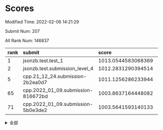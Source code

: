 # Scores

Modified Time: 2022-02-06 14:21:29

Submit Num: 207

All Rank Num: 146837

| rank |               submit               |       score        |       sigma        | pk_num |
| :--- | :--------------------------------- | :----------------- | :----------------- | :----- |
| 1    | jsonzb.test.test_1                 | 1013.0544583068369 | 0.8002993352393267 | 2845   |
| 2    | jsonzb.test.submission_level_4     | 1012.2831290394514 | 0.7877183563425487 | 2843   |
| 5    | cpp.21_12_24.submission-2b2ea0d7   | 1011.1256286233944 | 0.7589193394571255 | 2841   |
| 65   | cpp.2022_01_09.submission-816672bd | 1003.8637164448082 | 0.7035322563890364 | 2840   |
| 71   | cpp.2022_01_09.submission-5b0e3de2 | 1003.5641593140133 | 0.7192790168001034 | 2837   |


<details>
<summary>全部</summary>

| rank |                 submit                 |       score        |       sigma        | pk_num |
| :--- | :------------------------------------- | :----------------- | :----------------- | :----- |
| 1    | jsonzb.test.test_1                     | 1013.0544583068369 | 0.8002993352393267 | 2845   |
| 2    | jsonzb.test.submission_level_4         | 1012.2831290394514 | 0.7877183563425487 | 2843   |
| 3    | gobigger.level_3.submission_level_3_13 | 1011.7190586029152 | 0.7930323354830677 | 2832   |
| 4    | gobigger.level_3.submission_level_3_8  | 1011.6361786914398 | 0.776074074469016  | 2836   |
| 5    | cpp.21_12_24.submission-2b2ea0d7       | 1011.1256286233944 | 0.7589193394571255 | 2841   |
| 6    | gobigger.level_3.submission_level_3_35 | 1010.9366639492288 | 0.7527635139455263 | 2838   |
| 7    | gobigger.level_3.submission_level_3_6  | 1010.9083033339899 | 0.7707620896318266 | 2835   |
| 8    | gobigger.level_3.submission_level_3_25 | 1010.7452392470481 | 0.7705842854413829 | 2843   |
| 9    | gobigger.level_3.submission_level_3_45 | 1010.6995931816398 | 0.7758060071180171 | 2833   |
| 10   | gobigger.level_3.submission_level_3_2  | 1010.6096221765736 | 0.746384623362182  | 2838   |
| 11   | gobigger.level_3.submission_level_3_30 | 1010.6036800933275 | 0.7649325457014049 | 2842   |
| 12   | gobigger.level_3.submission_level_3_5  | 1010.5895956866834 | 0.7772095106599578 | 2839   |
| 13   | gobigger.level_3.submission_level_3_37 | 1010.5504978012285 | 0.7570661563709616 | 2839   |
| 14   | gobigger.level_3.submission_level_3_19 | 1010.4554947412353 | 0.757458875556372  | 2839   |
| 15   | gobigger.level_3.submission_level_3_46 | 1010.4365964387085 | 0.7617795811745511 | 2838   |
| 16   | gobigger.level_3.submission_level_3_38 | 1010.4219988909099 | 0.7645366540707638 | 2837   |
| 17   | gobigger.level_3.submission_level_3_40 | 1010.4143286336471 | 0.7638489566108908 | 2839   |
| 18   | gobigger.level_3.submission_level_3_49 | 1010.2502042282    | 0.7690999684319105 | 2836   |
| 19   | gobigger.level_3.submission_level_3_22 | 1010.2260413924907 | 0.7488982347453725 | 2836   |
| 20   | gobigger.level_3.submission_level_3_7  | 1010.2148099416121 | 0.763166785397455  | 2839   |
| 21   | gobigger.level_3.submission_level_3_29 | 1010.1558703129544 | 0.771906639721138  | 2835   |
| 22   | gobigger.level_3.submission_level_3_36 | 1010.133119757831  | 0.7859091517626783 | 2841   |
| 23   | gobigger.level_3.submission_level_3_1  | 1010.0458052666577 | 0.7356708801511755 | 2824   |
| 24   | gobigger.level_3.submission_level_3_44 | 1010.0163880814404 | 0.7479459750444095 | 2840   |
| 25   | gobigger.level_3.submission_level_3_48 | 1009.9602084889689 | 0.7865639506635579 | 2837   |
| 26   | gobigger.level_3.submission_level_3_42 | 1009.9579529150649 | 0.7676361946992402 | 2834   |
| 27   | gobigger.level_3.submission_level_3_43 | 1009.915169939485  | 0.7605156860431642 | 2838   |
| 28   | gobigger.level_3.submission_level_3_33 | 1009.8855746477394 | 0.7563739092349258 | 2838   |
| 29   | gobigger.level_3.submission_level_3_17 | 1009.8710077535354 | 0.7633813764913121 | 2835   |
| 30   | gobigger.level_3.submission_level_3_27 | 1009.86908995674   | 0.7527337645216702 | 2841   |
| 31   | gobigger.level_3.submission_level_3_3  | 1009.863450430613  | 0.7424206815807556 | 2834   |
| 32   | gobigger.level_3.submission_level_3_32 | 1009.5951957172227 | 0.7746448101626802 | 2834   |
| 33   | gobigger.level_3.submission_level_3_28 | 1009.5873151491237 | 0.759279942545155  | 2838   |
| 34   | gobigger.level_3.submission_level_3_21 | 1009.5126495421912 | 0.755601373918051  | 2837   |
| 35   | gobigger.level_3.submission_level_3_12 | 1009.5121662504515 | 0.7521749812229332 | 2832   |
| 36   | gobigger.level_3.submission_level_3_31 | 1009.4799728186467 | 0.7633993282032518 | 2837   |
| 37   | gobigger.level_3.submission_level_3_41 | 1009.4744227954118 | 0.7394795865984607 | 2835   |
| 38   | gobigger.level_3.submission_level_3_23 | 1009.46152268019   | 0.7369051875461379 | 2835   |
| 39   | gobigger.level_3.submission_level_3_15 | 1009.4028787158593 | 0.7448981566882651 | 2834   |
| 40   | gobigger.level_3.submission_level_3_9  | 1009.2614009549493 | 0.740489400455555  | 2837   |
| 41   | gobigger.level_3.submission_level_3_11 | 1009.2555202832732 | 0.7608724279632338 | 2833   |
| 42   | gobigger.level_3.submission_level_3_47 | 1009.2551414956458 | 0.7670921116193431 | 2837   |
| 43   | gobigger.level_3.submission_level_3_4  | 1009.2190091729558 | 0.7265758184020781 | 2840   |
| 44   | gobigger.level_3.submission_level_3_0  | 1009.1644798251546 | 0.7570114055657814 | 2838   |
| 45   | gobigger.level_3.submission_level_3_39 | 1009.1331272383624 | 0.7425045280281777 | 2836   |
| 46   | gobigger.level_3.submission_level_3_14 | 1009.0641999208201 | 0.7557548095632087 | 2834   |
| 47   | gobigger.level_3.submission_level_3_16 | 1008.9993508218676 | 0.7525394372212756 | 2837   |
| 48   | gobigger.level_3.submission_level_3_24 | 1008.9459774185831 | 0.7599102261445073 | 2836   |
| 49   | gobigger.level_3.submission_level_3_34 | 1008.8865283857798 | 0.7343383386597323 | 2837   |
| 50   | gobigger.level_3.submission_level_3_10 | 1008.8361535585005 | 0.7358632458438237 | 2839   |
| 51   | gobigger.level_3.submission_level_3_18 | 1008.6650616512086 | 0.748109137428661  | 2841   |
| 52   | gobigger.level_3.submission_level_3_26 | 1008.5472359925891 | 0.7310699566550127 | 2835   |
| 53   | gobigger.level_3.submission_level_3_20 | 1008.3899711953961 | 0.747935092732018  | 2835   |
| 54   | gobigger.level_1.submission_level_1_11 | 1005.0149411424319 | 0.7234738544278736 | 2833   |
| 55   | gobigger.level_1.submission_level_1_22 | 1004.5781173848434 | 0.7287202729824145 | 2835   |
| 56   | gobigger.level_1.submission_level_1_43 | 1004.5467214097694 | 0.7198421699002415 | 2838   |
| 57   | gobigger.level_1.submission_level_1_34 | 1004.5010109308921 | 0.7215064637346364 | 2835   |
| 58   | gobigger.level_1.submission_level_1_6  | 1004.4426386658378 | 0.721209774155374  | 2837   |
| 59   | gobigger.level_1.submission_level_1_3  | 1004.1888759955576 | 0.7219535502483324 | 2837   |
| 60   | gobigger.level_1.submission_level_1_9  | 1003.9342251521316 | 0.7039337034852283 | 2838   |
| 61   | gobigger.level_1.submission_level_1_29 | 1003.9288451550664 | 0.7145998165341421 | 2840   |
| 62   | gobigger.level_1.submission_level_1_5  | 1003.9233363674525 | 0.7212062848964276 | 2842   |
| 63   | gobigger.level_1.submission_level_1_12 | 1003.8912119029686 | 0.719159598484644  | 2840   |
| 64   | gobigger.level_1.submission_level_1_41 | 1003.8761325907984 | 0.7226878482224744 | 2837   |
| 65   | cpp.2022_01_09.submission-816672bd     | 1003.8637164448082 | 0.7035322563890364 | 2840   |
| 66   | gobigger.level_1.submission_level_1_27 | 1003.8546027254299 | 0.7176522165761574 | 2837   |
| 67   | gobigger.level_1.submission_level_1_33 | 1003.8339980204278 | 0.7226507098163251 | 2835   |
| 68   | gobigger.level_1.submission_level_1_15 | 1003.6671113757227 | 0.7132171154577763 | 2836   |
| 69   | gobigger.level_1.submission_level_1_21 | 1003.6386716513332 | 0.7144320998600528 | 2842   |
| 70   | gobigger.level_1.submission_level_1_39 | 1003.6134837032689 | 0.7284091593048416 | 2834   |
| 71   | cpp.2022_01_09.submission-5b0e3de2     | 1003.5641593140133 | 0.7192790168001034 | 2837   |
| 72   | gobigger.level_1.submission_level_1_47 | 1003.5322179167798 | 0.7129133109714161 | 2840   |
| 73   | gobigger.level_1.submission_level_1_42 | 1003.4678251729629 | 0.7080408706883651 | 2837   |
| 74   | gobigger.level_1.submission_level_1_38 | 1003.4451209156997 | 0.7146183051353274 | 2834   |
| 75   | gobigger.level_1.submission_level_1_28 | 1003.4426269242086 | 0.7160800588702638 | 2842   |
| 76   | gobigger.level_1.submission_level_1_14 | 1003.4413054097364 | 0.7173452657411696 | 2835   |
| 77   | gobigger.level_1.submission_level_1_31 | 1003.4284570039937 | 0.721029603728239  | 2838   |
| 78   | gobigger.level_1.submission_level_1_10 | 1003.318306663377  | 0.7099094689591219 | 2839   |
| 79   | gobigger.level_1.submission_level_1_1  | 1003.3130888103717 | 0.7222786415215562 | 2839   |
| 80   | gobigger.level_1.submission_level_1_25 | 1003.311992482979  | 0.7243622085237814 | 2838   |
| 81   | gobigger.level_1.submission_level_1_0  | 1003.2745554588773 | 0.7080438211825509 | 2847   |
| 82   | gobigger.level_1.submission_level_1_26 | 1003.2501913553067 | 0.7215144766232143 | 2832   |
| 83   | gobigger.level_1.submission_level_1_44 | 1003.2490306168561 | 0.710437823038034  | 2840   |
| 84   | gobigger.level_1.submission_level_1_7  | 1003.2111453034951 | 0.7081030425410461 | 2838   |
| 85   | gobigger.level_1.submission_level_1_24 | 1003.1920710925193 | 0.716544787647576  | 2841   |
| 86   | gobigger.level_1.submission_level_1_23 | 1003.1431094924639 | 0.7078076095897701 | 2837   |
| 87   | gobigger.level_1.submission_level_1_17 | 1003.1329559025777 | 0.7200648569567818 | 2836   |
| 88   | gobigger.level_1.submission_level_1_40 | 1003.0298359181442 | 0.7236847262529732 | 2839   |
| 89   | gobigger.level_1.submission_level_1_18 | 1002.9955605510361 | 0.7093785131394243 | 2838   |
| 90   | gobigger.level_1.submission_level_1_19 | 1002.9756797358262 | 0.7230058767858745 | 2835   |
| 91   | gobigger.level_1.submission_level_1_32 | 1002.8829587310585 | 0.7109990461833473 | 2841   |
| 92   | gobigger.level_1.submission_level_1_35 | 1002.8428974617927 | 0.7152258543394833 | 2831   |
| 93   | gobigger.level_1.submission_level_1_2  | 1002.8406191995394 | 0.7137110417048503 | 2840   |
| 94   | gobigger.level_1.submission_level_1_16 | 1002.8162644094216 | 0.7117433959503128 | 2832   |
| 95   | gobigger.level_1.submission_level_1_37 | 1002.80160868803   | 0.7158199473185635 | 2839   |
| 96   | gobigger.level_1.submission_level_1_46 | 1002.7104196447823 | 0.708346156265312  | 2832   |
| 97   | gobigger.level_1.submission_level_1_8  | 1002.5909892951333 | 0.7041468289030047 | 2837   |
| 98   | gobigger.level_1.submission_level_1_36 | 1002.536465059453  | 0.710537425902354  | 2838   |
| 99   | gobigger.level_1.submission_level_1_13 | 1002.4178549343259 | 0.7055984559943699 | 2837   |
| 100  | gobigger.level_1.submission_level_1_49 | 1002.409476516937  | 0.7040173373105704 | 2839   |
| 101  | gobigger.level_1.submission_level_1_20 | 1002.3687404338083 | 0.7021246886833201 | 2835   |
| 102  | gobigger.level_1.submission_level_1_45 | 1002.1883732516895 | 0.7080493997576093 | 2837   |
| 103  | gobigger.level_1.submission_level_1_30 | 1002.0999225073828 | 0.7067235769653359 | 2840   |
| 104  | gobigger.level_1.submission_level_1_4  | 1001.9262143588711 | 0.7096740220242472 | 2843   |
| 105  | gobigger.level_1.submission_level_1_48 | 1001.6104898806667 | 0.6940255165772263 | 2841   |
| 106  | gobigger.random.submission_random_7    | 997.4718541119644  | 0.6997213153911591 | 2836   |
| 107  | gobigger.random.submission_random_48   | 997.3682610441979  | 0.7075116021485367 | 2837   |
| 108  | gobigger.random.submission_random_40   | 997.0826279957548  | 0.7002223825589713 | 2830   |
| 109  | gobigger.random.submission_random_25   | 997.0725579919256  | 0.700735646923974  | 2843   |
| 110  | gobigger.random.submission_random_44   | 997.0644614797594  | 0.710594843759699  | 2840   |
| 111  | gobigger.random.submission_random_24   | 997.0069203229726  | 0.7033397394208835 | 2838   |
| 112  | gobigger.random.submission_random_13   | 996.8266581643035  | 0.7040787360395895 | 2838   |
| 113  | gobigger.random.submission_random_28   | 996.8097173464967  | 0.7059270700402853 | 2837   |
| 114  | gobigger.random.submission_random_32   | 996.7694937320884  | 0.7125836067726602 | 2842   |
| 115  | gobigger.random.submission_random_21   | 996.7165703098174  | 0.7055349310783807 | 2836   |
| 116  | gobigger.random.submission_random_41   | 996.707805905792   | 0.710123266929972  | 2844   |
| 117  | gobigger.random.submission_random_3    | 996.6940042886232  | 0.7129744948830434 | 2841   |
| 118  | gobigger.random.submission_random_26   | 996.6257777486458  | 0.7036959389802263 | 2839   |
| 119  | gobigger.random.submission_random_37   | 996.6086697749272  | 0.6992878204840441 | 2830   |
| 120  | gobigger.random.submission_random_46   | 996.5565858812846  | 0.7121368800941111 | 2839   |
| 121  | gobigger.random.submission_random_9    | 996.5398314814126  | 0.7287368140966081 | 2838   |
| 122  | gobigger.random.submission_random_42   | 996.4642630572664  | 0.7012518373542143 | 2836   |
| 123  | gobigger.random.submission_random_22   | 996.3810476053113  | 0.7156096516718645 | 2842   |
| 124  | gobigger.random.submission_random_2    | 996.0446979426022  | 0.6964053099610316 | 2839   |
| 125  | gobigger.random.submission_random_38   | 995.9580185400744  | 0.7039255604210989 | 2834   |
| 126  | gobigger.random.submission_random_17   | 995.9418812962103  | 0.7159001139018705 | 2834   |
| 127  | gobigger.random.submission_random_45   | 995.9408350132298  | 0.7112305629667606 | 2834   |
| 128  | gobigger.random.submission_random_8    | 995.928049245512   | 0.7087577286156763 | 2840   |
| 129  | gobigger.random.submission_random_18   | 995.8826208917793  | 0.6962854501721937 | 2838   |
| 130  | gobigger.random.submission_random_12   | 995.8781922029618  | 0.7096285419820201 | 2836   |
| 131  | gobigger.random.submission_random_27   | 995.8215719644254  | 0.7250699054587414 | 2835   |
| 132  | gobigger.random.submission_random_5    | 995.80019164204    | 0.7118285332317672 | 2839   |
| 133  | gobigger.random.submission_random_11   | 995.737232638589   | 0.7190549767103162 | 2844   |
| 134  | gobigger.random.submission_random_23   | 995.6936597062106  | 0.7325511176856003 | 2836   |
| 135  | gobigger.random.submission_random_35   | 995.6211195934138  | 0.7120505549915868 | 2831   |
| 136  | gobigger.random.submission_random_29   | 995.6177084136583  | 0.7138056570033791 | 2838   |
| 137  | gobigger.random.submission_random_6    | 995.6047768622805  | 0.6926373899811167 | 2838   |
| 138  | gobigger.random.submission_random_47   | 995.5373189259857  | 0.709849247311928  | 2840   |
| 139  | gobigger.random.submission_random_0    | 995.4850181175266  | 0.7052346222840592 | 2837   |
| 140  | gobigger.random.submission_random_16   | 995.4805346171038  | 0.7057630034917131 | 2837   |
| 141  | gobigger.random.submission_random_20   | 995.408783177613   | 0.7032696653389103 | 2831   |
| 142  | gobigger.random.submission_random_10   | 995.3921537399953  | 0.7184841548159979 | 2833   |
| 143  | gobigger.random.submission_random_31   | 995.3704646072939  | 0.7161134230663468 | 2841   |
| 144  | gobigger.random.submission_random_4    | 995.3587865043505  | 0.7113487503573619 | 2842   |
| 145  | gobigger.random.submission_random_30   | 995.2624272587211  | 0.7207111453001557 | 2831   |
| 146  | gobigger.random.submission_random_43   | 995.12834746909    | 0.7137611387200573 | 2842   |
| 147  | gobigger.level_2.submission_level_2_19 | 995.1102315285204  | 0.7251637322247745 | 2843   |
| 148  | gobigger.random.submission_random_39   | 995.038594363929   | 0.7158121327131518 | 2839   |
| 149  | gobigger.random.submission_random_49   | 995.0128886067657  | 0.7150729788982922 | 2842   |
| 150  | gobigger.random.submission_random_14   | 994.8245018337767  | 0.7155342061906467 | 2835   |
| 151  | gobigger.random.submission_random_36   | 994.817187310396   | 0.7222462366909186 | 2840   |
| 152  | gobigger.random.submission_random_33   | 994.7911459830813  | 0.7239173034276124 | 2835   |
| 153  | gobigger.random.submission_random_19   | 994.7576443298507  | 0.7219645466429883 | 2836   |
| 154  | gobigger.random.submission_random_15   | 994.6791111007186  | 0.7229327003039967 | 2838   |
| 155  | gobigger.random.submission_random_1    | 994.4589643854615  | 0.7286303691879256 | 2837   |
| 156  | gobigger.level_2.submission_level_2_16 | 994.421994056562   | 0.7205989145697931 | 2833   |
| 157  | gobigger.random.submission_random_34   | 994.2810125753681  | 0.7236372840149811 | 2836   |
| 158  | gobigger.level_2.submission_level_2_23 | 994.1446018632425  | 0.7203895172802132 | 2834   |
| 159  | gobigger.level_2.submission_level_2_12 | 993.749244113209   | 0.7309877377841225 | 2842   |
| 160  | gobigger.level_2.submission_level_2_24 | 993.6956260819588  | 0.737549870396316  | 2840   |
| 161  | gobigger.level_2.submission_level_2_47 | 993.469822278902   | 0.7283177618988281 | 2838   |
| 162  | gobigger.level_2.submission_level_2_30 | 993.4051967847154  | 0.7378470317350723 | 2836   |
| 163  | gobigger.level_2.submission_level_2_29 | 993.2066167278111  | 0.7378655887551087 | 2839   |
| 164  | gobigger.level_2.submission_level_2_38 | 993.1101029040303  | 0.7454779703811872 | 2839   |
| 165  | gobigger.level_2.submission_level_2_13 | 993.0771419151304  | 0.7465306780729588 | 2839   |
| 166  | gobigger.level_2.submission_level_2_42 | 993.0100536842147  | 0.7310851961987659 | 2836   |
| 167  | gobigger.level_2.submission_level_2_26 | 992.9665835242783  | 0.7164683251539194 | 2837   |
| 168  | gobigger.level_2.submission_level_2_9  | 992.7318825516759  | 0.73371862023642   | 2833   |
| 169  | gobigger.level_2.submission_level_2_36 | 992.6650123693795  | 0.7525382108139129 | 2835   |
| 170  | gobigger.level_2.submission_level_2_4  | 992.6570922630635  | 0.7524983936232292 | 2832   |
| 171  | gobigger.level_2.submission_level_2_1  | 992.6061781301191  | 0.7391309705109432 | 2839   |
| 172  | gobigger.level_2.submission_level_2_7  | 992.4472407110621  | 0.7319001115687551 | 2838   |
| 173  | gobigger.level_2.submission_level_2_11 | 992.3607071345218  | 0.7481244204453544 | 2840   |
| 174  | gobigger.level_2.submission_level_2_28 | 992.3576160836385  | 0.7372121738191537 | 2840   |
| 175  | gobigger.level_2.submission_level_2_18 | 992.3276909276609  | 0.7323332006261871 | 2838   |
| 176  | gobigger.level_2.submission_level_2_41 | 992.3244575214835  | 0.749028717465144  | 2836   |
| 177  | gobigger.level_2.submission_level_2_20 | 992.2802679731724  | 0.7421265814596713 | 2837   |
| 178  | gobigger.level_2.submission_level_2_45 | 992.2629242358947  | 0.7327531112776123 | 2833   |
| 179  | gobigger.level_2.submission_level_2_48 | 992.186601907809   | 0.7514273100878529 | 2838   |
| 180  | gobigger.level_2.submission_level_2_14 | 992.1463724411041  | 0.7503904338481918 | 2836   |
| 181  | gobigger.level_2.submission_level_2_34 | 992.0887451087376  | 0.7487218128157069 | 2839   |
| 182  | gobigger.level_2.submission_level_2_27 | 992.0825283717755  | 0.7360537740512503 | 2838   |
| 183  | gobigger.level_2.submission_level_2_0  | 991.9385173179654  | 0.7459582642080587 | 2830   |
| 184  | gobigger.level_2.submission_level_2_15 | 991.9316905143685  | 0.776716009701741  | 2833   |
| 185  | gobigger.level_2.submission_level_2_17 | 991.9257298179381  | 0.7451451943512795 | 2841   |
| 186  | gobigger.level_2.submission_level_2_10 | 991.8793785607631  | 0.7618606063362514 | 2841   |
| 187  | gobigger.level_2.submission_level_2_39 | 991.844390447949   | 0.7711675767101664 | 2843   |
| 188  | gobigger.level_2.submission_level_2_25 | 991.7793550485319  | 0.7687705730750652 | 2830   |
| 189  | gobigger.level_2.submission_level_2_2  | 991.7792629848794  | 0.7426689549886624 | 2840   |
| 190  | gobigger.level_2.submission_level_2_35 | 991.7771066945252  | 0.7524651071843329 | 2838   |
| 191  | gobigger.level_2.submission_level_2_37 | 991.7639615239791  | 0.7522201312829733 | 2839   |
| 192  | gobigger.level_2.submission_level_2_31 | 991.522025834369   | 0.7477389275828394 | 2838   |
| 193  | gobigger.level_2.submission_level_2_46 | 991.4614544991346  | 0.7532772357125469 | 2838   |
| 194  | gobigger.level_2.submission_level_2_22 | 991.4327129162237  | 0.7459003040967414 | 2838   |
| 195  | gobigger.level_2.submission_level_2_43 | 991.2951048285222  | 0.75962196743383   | 2842   |
| 196  | gobigger.level_2.submission_level_2_8  | 991.207005088042   | 0.7638041666988868 | 2834   |
| 197  | gobigger.level_2.submission_level_2_49 | 991.1825076867738  | 0.7516862820073532 | 2839   |
| 198  | gobigger.level_2.submission_level_2_6  | 991.1791590465587  | 0.752275848911506  | 2841   |
| 199  | gobigger.level_2.submission_level_2_32 | 991.1362817920676  | 0.7394915897190755 | 2838   |
| 200  | gobigger.level_2.submission_level_2_33 | 991.1156005365908  | 0.7403513927205474 | 2838   |
| 201  | gobigger.level_2.submission_level_2_44 | 990.7190530872216  | 0.7553549662603837 | 2837   |
| 202  | gobigger.level_2.submission_level_2_21 | 990.6835357928852  | 0.7573020396926351 | 2841   |
| 203  | gobigger.level_2.submission_level_2_40 | 990.640293009143   | 0.7496618652398666 | 2840   |
| 204  | gobigger.level_2.submission_level_2_3  | 990.1927069365782  | 0.7802801390896839 | 2836   |
| 205  | gobigger.level_2.submission_level_2_5  | 989.852472347117   | 0.785130070448761  | 2835   |
| 206  | gobigger.none.submission_none_0        | 975.3966348306161  | 1.4125474386882415 | 2839   |
| 207  | gobigger.none.submission_none_1        | 974.757414152001   | 1.6052444203146328 | 2838   |

</details>